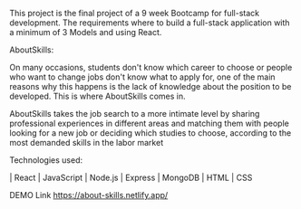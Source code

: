 This project is the final project of a 9 week Bootcamp for full-stack development. The requirements where to build a full-stack application with a minimum of 3 Models and using React.



AboutSkills:

On many occasions, students don't know which career to choose or people who want to change jobs don't know what to apply for, one of the main reasons why this happens is the lack of knowledge about the position to be developed. This is where AboutSkills comes in.

AboutSkills takes the job search to a more intimate level by sharing professional experiences in different areas and matching them with people looking for a new job or deciding which studies to choose, according to the most demanded skills in the labor market

Technologies used:

| React | JavaScript | Node.js | Express | MongoDB | HTML | CSS


DEMO Link
https://about-skills.netlify.app/

